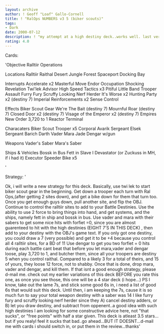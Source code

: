 ```yaml
---
layout: archive
author: ! Geoff "Loaf" Gallo-Cornell
title: ! "RalOps NUMBERS v3 5 (biker scouts)"
tags:
- Dark
date: 2000-07-12
description: ! "my attempt at a high destiny deck..works well. last version was hosed with a half a star it didnt deserve...."
rating: 4.0
---
```

Cards: 

'Objective Ralltiir Operations

Locations
Ralltiir
Raithal
 Desert
 Jungle
 Forest
 Spaceport Docking Bay

Interrupts
Accelerate x2
Masterful Move
Endor Occupation
Shocking Revelation
Twi'lek Advisor
High Speed Tactics x3
Pitiful Little Band
Trooper Assault
Furry Fury
Scruffy Looking Nerf Herder
It's Worse x2
Hunting Party x2 (destiny 7)
Imperial Reinforcements x2
Sense
Control

Effects
Biker Scout Gear
We're The Bait (destiny 7)
Mournful Roar (destiny 7)
Closed Door x2 (destiny 7)
Visage of the Emperor x2 (destiny 7)
Empires New Order
3,720 to 1
Reactor Terminal

Characaters
Biker Scout Trooper x5
Corporal Avarik
Sergeant Elsek
Sergeant Barich
Darth Vader
Mara Jade
Dengar w/gun

Weapons
Vader's Saber
Mara's Saber

Ships & Vehicles
Bossk in Bus
Fett in Slave I
Devastator (or Zuckuss in MH, if i had it)
Executor
Speeder Bike x5


'

Strategy: '

Ok, i will write a new strategy for this deck. Basically, use twi lek to start biker scout gear in the beginning. Get down a trooper each turn with Ral Ops,(after getting 2 sites down), and get a bike down for them that turn too. Once you get enough guys down, pull another site, and flip the OBJ. Continue to control the ralltiir sites to add to your Battle Destinies. Use the ability to use 2 force to bring things into hand, and get systems, and the ships, namely fett in ship and bossk in bus. Use vader and mara with their sabers to get some nice hits with forfiet =0, since you are almost guarenteed to hit with the high destinies (EIGHT 7'S IN THIS DECK) , then add to your destiny with the OBJ's game text. If you only got one destiny, you could draw a 7 (very possible) and get it to be +4 because you control all 4 ralltiir sites, for a BD of 11 Use dengar to get you two forfiet = 0 hits during each battle cant beat that before you let mara,vader and dengar loose, play 3,720 to 1, and butcher them, since all your troopers are destiny 5 when you control raithal. Compared to a likely 3 for a total of theirs, and 15 of yours, they loose 12 force, not to shabby. Once that is done, drop mara, vader and dengar, and kill them. If that isnt a good enough strategy, please d-mail me. check out my earlier variations of this deck BEFORE you rate this one, as once you see those, this one will be a 4 star deck (i hope...)
PS I know, take out the lame 7s, and stick some good 6s in, i need a list of good 6s that would suit this deck. Until then, i am keeping the 7s, cause it is so much fun to say your total weapon destiny with a saber was 14 I like furry fury and scruffy looking nerf herder since they A) cancel destiny adders, or B) let you draw destiny, and subtract from oppenent..a good idea with such high destinies I am looking for some constructive advice here, not "that sucks", or "free points" with half a star given. This deck is atleast 3.5 stars... but if you realyl feel it sucks that bad..go ahead...BUT IT DOESNT...d-mail me with cards i should switch in, or put them in the review...thanks'